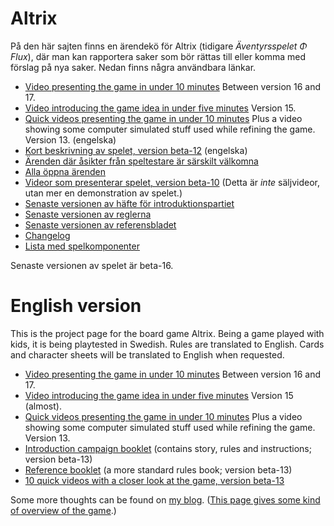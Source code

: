 # Altrix
På den här sajten finns en ärendekö för Altrix (tidigare _Äventyrsspelet Φ Flux_), där man kan rapportera saker som bör rättas till eller komma med förslag på nya saker.
Nedan finns några användbara länkar.

* [Video presenting the game in under 10 minutes](https://youtu.be/jORuoWoDn9g) Between version 16 and 17.
* [Video introducing the game idea in under five minutes](https://youtu.be/xMgdxq7tCwI) Version 15.
* [Quick videos presenting the game in under 10 minutes](https://www.youtube.com/playlist?list=PL5sq4vtv3sTECBhwLJ4CakVDLWjJpW_ks) Plus a video showing some computer simulated stuff used while refining the game. Version 13. (engelska)
* [Kort beskrivning av spelet, version beta-12](https://drive.google.com/file/d/1f46n9KTv1WTJ51RKwYYj5bJuSaP7Jyvn/view?usp=sharing) (engelska)
* [Ärenden där åsikter från speltestare är särskilt välkomna](https://github.com/Itangalo/flux/issues?q=is%3Aissue+is%3Aopen+label%3A%22%C3%85sikter+%C3%B6nskas%22)
* [Alla öppna ärenden](https://github.com/Itangalo/flux/issues)
* [Videor som presenterar spelet, version beta-10](https://www.youtube.com/playlist?list=PL5sq4vtv3sTFHI3y2Dx87BbZ0Ub68bdOQ) (Detta är _inte_ säljvideor, utan mer en demonstration av spelet.)
* [Senaste versionen av häfte för introduktionspartiet](https://docs.google.com/document/d/1LF397QvcxtbiinCA1kzV64gKxu1OLq3qFQxsI5-Y_X4/edit?usp=sharing)
* [Senaste versionen av reglerna](https://docs.google.com/document/d/1Q_pZ0WX0aOq26T58mUwapzdq7fgq_ViS6TdR_Ql4Z_c/edit?usp=sharing)
* [Senaste versionen av referensbladet](https://docs.google.com/document/d/16TkV_Xmfj7y2afkjahS3ihqRBaoMIRfc6H3l9Pvabm8/edit?usp=sharing)
* [Changelog](https://docs.google.com/document/d/1pU1vAltDPPNMlA5_gABpuSiABeB4uDerjmWZKNIaVII/edit?usp=sharing)
* [Lista med spelkomponenter](https://docs.google.com/document/d/1KzuksDq1zs2QzhiZZsYU-YpTrxwXCZp7xfEvHP8KZoM/edit?usp=sharing)

Senaste versionen av spelet är beta-16.

# English version

This is the project page for the board game Altrix. Being a game played with kids, it is being playtested in Swedish. Rules are translated to English. Cards and character sheets will be translated to English when requested.

* [Video presenting the game in under 10 minutes](https://youtu.be/jORuoWoDn9g) Between version 16 and 17.
* [Video introducing the game idea in under five minutes](https://youtu.be/xMgdxq7tCwI) Version 15 (almost).
* [Quick videos presenting the game in under 10 minutes](https://www.youtube.com/playlist?list=PL5sq4vtv3sTECBhwLJ4CakVDLWjJpW_ks) Plus a video showing some computer simulated stuff used while refining the game. Version 13.
* [Introduction campaign booklet](https://docs.google.com/document/d/182bq7kuiIOWs9BpOk0_RzuMBsPA0q2j3HGGl8NtPmf8/edit?usp=sharing) (contains story, rules and instructions; version beta-13)
* [Reference booklet](https://docs.google.com/document/d/1gfuM18Oxsqs3ndOdw5yE6uSkkX51HnMULLOjCcQLxHo/edit?usp=sharing) (a more standard rules book; version beta-13)
* [10 quick videos with a closer look at the game, version beta-13](https://www.youtube.com/playlist?list=PL5sq4vtv3sTFfydf67ua_qVtlNTYiGJbg)

Some more thoughts can be found on [my blog](https://creatingboardgames.wordpress.com/tag/fluxcrystal/). ([This page gives some kind of overview of the game](https://creatingboardgames.wordpress.com/2021/10/31/the-game-im-building-fluxcrystal/).)
